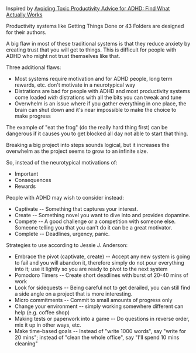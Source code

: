 Inspired by [Avoiding Toxic Productivity Advice for ADHD: Find What Actually Works](https://www.youtube.com/watch?v=JsT3KPYJFl4)

Productivity systems like Getting Things Done or 43 Folders are designed for their authors.

A big flaw in most of these traditional systems is that they reduce anxiety by creating trust that you will get to things. This is difficult for people with ADHD who might not trust themselves like that.

Three additional flaws:

- Most systems require motivation and for ADHD people, long term rewards, etc. don't motivate in a neurotypical way
- Distrations are bad for people with ADHD and most productivity systems come loaded _with_ distrations with all the bits you can tweak and tune
- Overwhelm is an issue where if you gather everything in one place, the brain can shut down and it's near impossible to make the choice to make progress

The example of "eat the frog" (do the really hard thing first) can be dangerous if it causes you to get blocked all day not able to start that thing.

Breaking a big project into steps sounds logical, but it increases the overwhelm as the project seems to grow to an infinite size.

So, instead of the neurotypical motivations of:

- Important
- Consequences
- Rewards

People with ADHD may wish to consider instead:

- Captivate -- Something that captures your interest.
- Create -- Something novel you want to dive into and provides dopamine.
- Compete -- A good challenge or a competition with someone else. Someone telling you that you can't do it can be a great motivator.
- Complete -- Deadlines, urgency, panic.

Strategies to use according to Jessie J. Anderson:

- Embrace the pivot (captivate, create) -- Accept any new system is going to fail and you will abandon it, therefore simply do not pour everything into it; use it lightly so you are ready to pivot to the next system
- Pomodoro Timers -- Create short deadlines with burst of 20-40 mins of work
- Look for sidequests -- Being careful not to get derailed, you can still find a side angle on a project that is more interesting.
- Micro commitments -- Commit to small amounts of progress only
- Change your environment -- simply working somewhere different can help (e.g. coffee shop)
- Making tests or paperwork into a game -- Do questions in reverse order, mix it up in other ways, etc.
- Make time-based goals -- Instead of "write 1000 words", say "write for 20 mins"; instead of "clean the whole office", say "I'll spend 10 mins cleaning"
